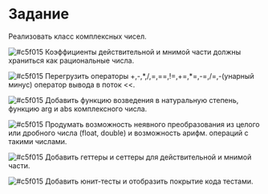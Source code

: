 # Задание

Реализовать класс комплексных чисел. 


![#c5f015](https://placehold.it/15/c5f015/000000?text=+)
Коэффициенты действительной и мнимой части должны храниться как рациональные числа.

![#c5f015](https://placehold.it/15/c5f015/000000?text=+)
Перегрузить операторы +,-,\*,/,=,==,!=,+=,\*=,-=,/=,-(унарный минус) оператор вывода в поток <<.

![#c5f015](https://placehold.it/15/c5f015/000000?text=+)
Добавить функцию возведения в натуральную степень, функцию arg и abs комплексного числа.

![#c5f015](https://placehold.it/15/c5f015/000000?text=+)
Продумать возможность неявного преобразования из целого или дробного числа (float, double) и возможность арифм. операций с такими числами.

![#c5f015](https://placehold.it/15/c5f015/000000?text=+)
Добавить геттеры и сеттеры для действительной и мнимой части. 

![#c5f015](https://placehold.it/15/c5f015/000000?text=+)
Добавить юнит-тесты и отобразить покрытие кода тестами.
